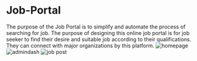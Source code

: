 # Job-Portal
The purpose of the Job Portal is to simplify and automate the process of searching for job. The purpose of designing this online job portal is for job seeker to find their desire and suitable job according to their qualifications. They can connect with major organizations by this platform.
![homepage](https://user-images.githubusercontent.com/63194530/122171243-51a8b700-cea1-11eb-958d-fef17dd43eb6.PNG)
![admindash](https://user-images.githubusercontent.com/63194530/122171309-61c09680-cea1-11eb-8f2e-71a8c9488916.PNG)
![job post](https://user-images.githubusercontent.com/63194530/122171329-65ecb400-cea1-11eb-9703-9b963d5afe33.PNG)

